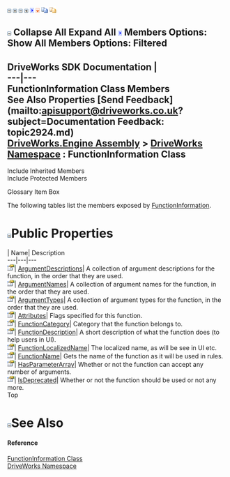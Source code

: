 ![](dotnetimages/collapse.gif) ![](dotnetimages/expand.gif) ![](dotnetimages/collapse.gif) ![](dotnetimages/expand.gif) ![](dotnetimages/drpdown.gif) ![](dotnetimages/drpdown_orange.gif) ![](dotnetimages/copycode.gif) ![](dotnetimages/copycodeHighlight.gif)

![](dotnetimages/collapse.gif) Collapse All Expand All ![](dotnetimages/drpdown.gif) Members Options: Show All  Members Options: Filtered   
---  
DriveWorks SDK Documentation  |   
---|---  
FunctionInformation Class Members   
See Also Properties [Send Feedback](mailto:apisupport@driveworks.co.uk?subject=Documentation Feedback: topic2924.md)  
[DriveWorks.Engine Assembly](topic2156.md) > [DriveWorks Namespace](topic2159.md) : FunctionInformation Class  
---  
  
Include Inherited Members    
Include Protected Members  


Glossary Item Box

The following tables list the members exposed by [FunctionInformation](topic2924.md).

# ![](dotnetimages/collapse.gif)Public Properties

| Name| Description  
---|---|---  
![Public Property](dotnetimages/publicProperty.gif)| [ArgumentDescriptions](topic2930.md)| A collection of argument descriptions for the function, in the order that they are used.   
![Public Property](dotnetimages/publicProperty.gif)| [ArgumentNames](topic2931.md)| A collection of argument names for the function, in the order that they are used.   
![Public Property](dotnetimages/publicProperty.gif)| [ArgumentTypes](topic2932.md)| A collection of argument types for the function, in the order that they are used.   
![Public Property](dotnetimages/publicProperty.gif)| [Attributes](topic2933.md)| Flags specified for this function.   
![Public Property](dotnetimages/publicProperty.gif)| [FunctionCategory](topic2934.md)| Category that the function belongs to.   
![Public Property](dotnetimages/publicProperty.gif)| [FunctionDescription](topic2935.md)| A short description of what the function does (to help users in UI).   
![Public Property](dotnetimages/publicProperty.gif)| [FunctionLocalizedName](topic2936.md)| The localized name, as will be see in UI etc.   
![Public Property](dotnetimages/publicProperty.gif)| [FunctionName](topic2937.md)| Gets the name of the function as it will be used in rules.   
![Public Property](dotnetimages/publicProperty.gif)| [HasParameterArray](topic2938.md)| Whether or not the function can accept any number of arguments.   
![Public Property](dotnetimages/publicProperty.gif)| [IsDeprecated](topic2939.md)| Whether or not the function should be used or not any more.   
Top

# ![](dotnetimages/collapse.gif)See Also

#### Reference

[FunctionInformation Class](topic2924.md)   
[DriveWorks Namespace](topic2159.md)


